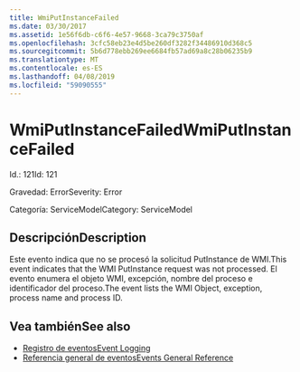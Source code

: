 ```yaml
---
title: WmiPutInstanceFailed
ms.date: 03/30/2017
ms.assetid: 1e56f6db-c6f6-4e57-9668-3ca79c3750af
ms.openlocfilehash: 3cfc58eb23e4d5be260df3282f34486910d368c5
ms.sourcegitcommit: 5b6d778ebb269ee6684fb57ad69a8c28b06235b9
ms.translationtype: MT
ms.contentlocale: es-ES
ms.lasthandoff: 04/08/2019
ms.locfileid: "59090555"
---
```

# <a name="wmiputinstancefailed"></a><span data-ttu-id="9566f-102">WmiPutInstanceFailed</span><span class="sxs-lookup"><span data-stu-id="9566f-102">WmiPutInstanceFailed</span></span>
<span data-ttu-id="9566f-103">Id.: 121</span><span class="sxs-lookup"><span data-stu-id="9566f-103">Id: 121</span></span>  
  
 <span data-ttu-id="9566f-104">Gravedad: Error</span><span class="sxs-lookup"><span data-stu-id="9566f-104">Severity: Error</span></span>  
  
 <span data-ttu-id="9566f-105">Categoría: ServiceModel</span><span class="sxs-lookup"><span data-stu-id="9566f-105">Category: ServiceModel</span></span>  
  
## <a name="description"></a><span data-ttu-id="9566f-106">Descripción</span><span class="sxs-lookup"><span data-stu-id="9566f-106">Description</span></span>  
 <span data-ttu-id="9566f-107">Este evento indica que no se procesó la solicitud PutInstance de WMI.</span><span class="sxs-lookup"><span data-stu-id="9566f-107">This event indicates that the WMI PutInstance request was not processed.</span></span> <span data-ttu-id="9566f-108">El evento enumera el objeto WMI, excepción, nombre del proceso e identificador del proceso.</span><span class="sxs-lookup"><span data-stu-id="9566f-108">The event lists the WMI Object, exception, process name and process ID.</span></span>  
  
## <a name="see-also"></a><span data-ttu-id="9566f-109">Vea también</span><span class="sxs-lookup"><span data-stu-id="9566f-109">See also</span></span>

- [<span data-ttu-id="9566f-110">Registro de eventos</span><span class="sxs-lookup"><span data-stu-id="9566f-110">Event Logging</span></span>](../../../../../docs/framework/wcf/diagnostics/event-logging/index.md)
- [<span data-ttu-id="9566f-111">Referencia general de eventos</span><span class="sxs-lookup"><span data-stu-id="9566f-111">Events General Reference</span></span>](../../../../../docs/framework/wcf/diagnostics/event-logging/events-general-reference.md)
